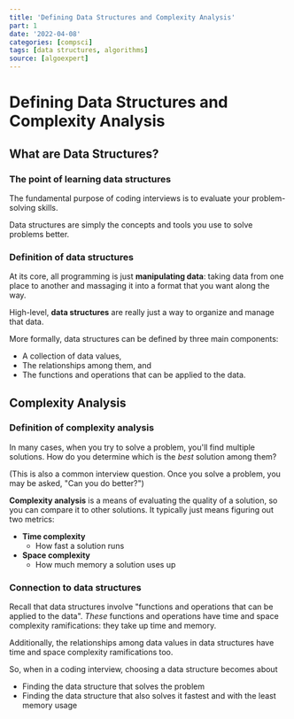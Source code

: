 ```yaml
---
title: 'Defining Data Structures and Complexity Analysis'
part: 1
date: '2022-04-08'
categories: [compsci]
tags: [data structures, algorithms]
source: [algoexpert]
---
```


# Defining Data Structures and Complexity Analysis

## What are Data Structures?

### The point of learning data structures

The fundamental purpose of coding interviews is to evaluate your problem-solving skills.

Data structures are simply the concepts and tools you use to solve problems better.

### Definition of data structures

At its core, all programming is just **manipulating data**: taking data from one place to another and massaging it into a format that you want along the way.

High-level, **data structures** are really just a way to organize and manage that data.

More formally, data structures can be defined by three main components:

* A collection of data values,
* The relationships among them, and
* The functions and operations that can be applied to the data.

## Complexity Analysis

### Definition of complexity analysis

In many cases, when you try to solve a problem, you'll find multiple solutions. How do you determine which is the *best* solution among them?

(This is also a common interview question. Once you solve a problem, you may be asked, "Can you do better?")

**Complexity analysis** is a means of evaluating the quality of a solution, so you can compare it to other solutions. It typically just means figuring out two metrics:

* **Time complexity**
  * How fast a solution runs
* **Space complexity**
  * How much memory a solution uses up

### Connection to data structures

Recall that data structures involve "functions and operations that can be applied to the data". *These* functions and operations have time and space complexity ramifications: they take up time and memory.

Additionally, the relationships among data values in data structures have time and space complexity ramifications too.

So, when in a coding interview, choosing a data structure becomes about

* Finding the data structure that solves the problem
* Finding the data structure that also solves it fastest and with the least memory usage
